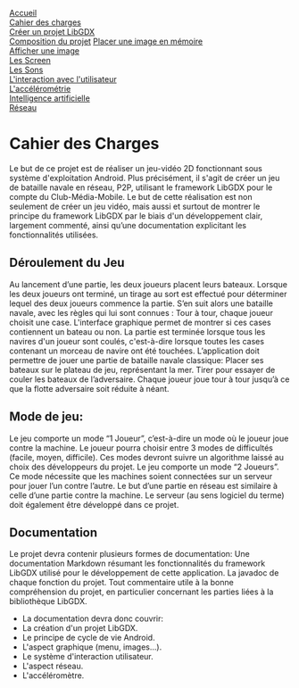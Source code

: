 [Accueil](accueil.html)  
[Cahier des charges](cahier_des_charges.html)  
[Créer un projet LibGDX](creer_projet.html)  
[Composition du projet](les_bases_du_projet.html)
[Placer une image en mémoire](Les_Images_en_LibGDX.html)  
[Afficher une image](les_bases_du_painting.html)  
[Les Screen](screens.html)  
[Les Sons](sons.html)  
[L'interaction avec l'utilisateur](reaction.html)  
[L'accélérométrie](accélérométrie.html)  
[Intelligence artificielle](intelligence_artificielle.html)  
[Réseau](reseau.html)

# Cahier des Charges #

Le but de ce projet est de réaliser un jeu-vidéo 2D fonctionnant sous système d'exploitation Android.
Plus précisément, il s'agit de créer un jeu de bataille navale en réseau, P2P, utilisant le framework LibGDX pour le compte du Club-Média-Mobile.
Le but de cette réalisation est non seulement de créer un jeu vidéo, mais aussi et surtout de montrer le principe du framework LibGDX par le biais d'un développement clair, largement commenté, ainsi qu’une documentation explicitant les fonctionnalités utilisées.

## Déroulement du Jeu ##
Au lancement d’une partie, les deux joueurs placent leurs bateaux. Lorsque les deux joueurs ont terminé, un tirage au sort est effectué pour déterminer lequel des deux joueurs commence la partie.
S’en suit alors une bataille navale, avec les règles qui lui sont connues :
Tour à tour, chaque joueur choisit une case. L'interface graphique permet de montrer si ces cases contiennent un bateau ou non.
La partie est terminée lorsque tous les navires d'un joueur sont coulés, c'est-à-dire lorsque toutes les cases contenant un morceau de navire ont été touchées.
L’application doit permettre de jouer une partie de bataille navale classique:
Placer ses bateaux sur le plateau de jeu, représentant la mer.
Tirer pour essayer de couler les bateaux de l’adversaire.
Chaque joueur joue tour à tour jusqu’à ce que la flotte adversaire soit réduite à néant.

## Mode de jeu: ##
Le jeu comporte un mode “1 Joueur”, c’est-à-dire un mode où le joueur joue contre la machine.
Le joueur pourra choisir entre 3 modes de difficultés (facile, moyen, difficile). Ces modes devront suivre un algorithme laissé au choix des développeurs du projet.
Le jeu comporte un mode “2 Joueurs”. Ce mode nécessite que les machines soient connectées sur un serveur pour jouer l’un contre l’autre. Le but d’une partie en réseau est similaire à celle d’une partie contre la machine. Le serveur (au sens logiciel du terme) doit également être développé dans ce projet.

## Documentation ##
Le projet devra contenir plusieurs formes de documentation:
Une documentation Markdown résumant les fonctionnalités du framework LibGDX utilisé pour le développement de cette application.
La javadoc de chaque fonction du projet.
Tout commentaire utile à la bonne compréhension du projet, en particulier concernant les parties liées à la bibliothèque LibGDX.

 * La documentation devra donc couvrir:
 * La création d'un projet LibGDX.
 * Le principe de cycle de vie Android.
 * L'aspect graphique (menu, images...).
 * Le système d'interaction utilisateur.
 * L'aspect réseau.
 * L'accéléromètre.
